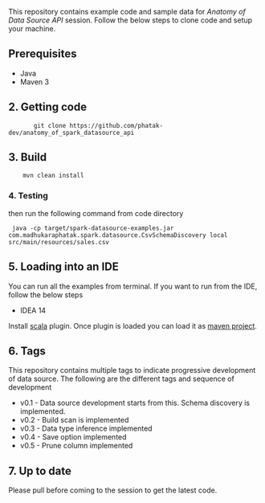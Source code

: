 This repository contains example code and sample data for *Anatomy of Data Source API* session.
Follow the below steps to clone code and setup your machine.


## Prerequisites

* Java
* Maven 3


## 2. Getting code

           git clone https://github.com/phatak-dev/anatomy_of_spark_datasource_api


## 3. Build

        mvn clean install

### 4. Testing

then run the following command from code directory

     java -cp target/spark-datasource-examples.jar com.madhukaraphatak.spark.datasource.CsvSchemaDiscovery local src/main/resources/sales.csv


## 5. Loading into an IDE

You can run all the examples from terminal. If you want to run from the IDE, follow the below steps


* IDEA 14

 Install [scala](https://plugins.jetbrains.com/plugin/?id=1347) plugin. Once plugin is loaded you can load it as [maven
 project](https://www.jetbrains.com/idea/help/importing-project-from-maven-model.html).


## 6. Tags

This repository contains multiple tags to indicate progressive development of data source.
The following are the different tags and sequence of development

* v0.1 - Data source development starts from this. Schema discovery is implemented.
* v0.2 - Build scan is implemented
* v0.3 - Data type inference implemented
* v0.4 - Save option implemented
* v0.5 - Prune column implemented


## 7. Up to date

Please pull before coming to the session to get the latest code.